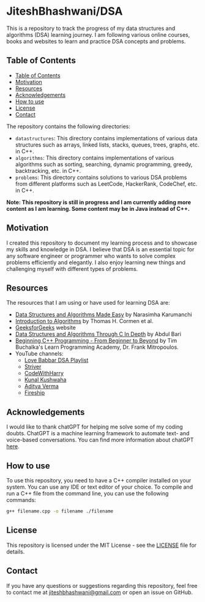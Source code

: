 # JiteshBhashwani/DSA

This is a repository to track the progress of my data structures and algorithms (DSA) learning journey. I am following various online courses, books and websites to learn and practice DSA concepts and problems.

## Table of Contents

- [Table of Contents](#table-of-contents)
- [Motivation](#motivation)
- [Resources](#resources)
- [Acknowledgements](#acknowledgements)
- [How to use](#how-to-use)
- [License](#license)
- [Contact](#contact)

The repository contains the following directories:

- `datastructures`: This directory contains implementations of various data structures such as arrays, linked lists, stacks, queues, trees, graphs, etc. in C++.
- `algorithms`: This directory contains implementations of various algorithms such as sorting, searching, dynamic programming, greedy, backtracking, etc. in C++.
- `problems`: This directory contains solutions to various DSA problems from different platforms such as LeetCode, HackerRank, CodeChef, etc. in C++.

**Note: This repository is still in progress and I am currently adding more content as I am learning. Some content may be in Java instead of C++.**


## Motivation

I created this repository to document my learning process and to showcase my skills and knowledge in DSA. I believe that DSA is an essential topic for any software engineer or programmer who wants to solve complex problems efficiently and elegantly. I also enjoy learning new things and challenging myself with different types of problems.

## Resources

The resources that I am using or have used for learning DSA are:

- [Data Structures and Algorithms Made Easy](https://www.amazon.in/Data-Structures-Algorithms-Made-Easy/dp/819324527X) by Narasimha Karumanchi
- [Introduction to Algorithms](https://www.amazon.in/Introduction-Algorithms-Eastern-Economy-Thomas/dp/8120340078) by Thomas H. Cormen et al.
- [GeeksforGeeks](https://www.geeksforgeeks.org/) website
- [Data Structures and Algorithms Through C In Depth](https://www.udemy.com/course/datastructurescncpp/) by Abdul Bari
- [Beginning C++ Programming - From Beginner to Beyond](https://www.udemy.com/course/beginning-c-plus-plus-programming/learn/lecture/9535626?start=0#overview) by Tim Buchalka's Learn Programming Academy, Dr. Frank Mitropoulos.
- YouTube channels:
  - [Love Babbar DSA Playlist](https://www.youtube.com/watch?v=4iFALQ1ACdA&list=PLUcsbZa0qzu3yNzzAxgvSgRobdUUJvz7p)
  - [Striver](https://www.youtube.com/channel/UCJskGeByzRRSvmOyZOz61ig)
  - [CodeWithHarry](https://www.youtube.com/channel/UCeVMnSShP_Iviwkknt83cww)
  - [Kunal Kushwaha](https://www.youtube.com/@KunalKushwaha)
  - [Aditya Verma](https://www.youtube.com/channel/UC5WO7o71wvxMxEtLRkPhiQQ)
  - [Fireship](https://www.youtube.com/channel/UCsBjURrPoezykLs9EqgamOA)

## Acknowledgements

I would like to thank chatGPT for helping me solve some of my coding doubts. ChatGPT is a machine learning framework to automate text- and voice-based conversations. You can find more information about chatGPT [here](http://chat.openai.com/).

## How to use

To use this repository, you need to have a C++ compiler installed on your system. You can use any IDE or text editor of your choice. To compile and run a C++ file from the command line, you can use the following commands:

```bash
g++ filename.cpp -o filename ./filename
```

## License

This repository is licensed under the MIT License - see the [LICENSE](LICENSE) file for details.

## Contact

If you have any questions or suggestions regarding this repository, feel free to contact me at jiteshbhashwani@gmail.com or open an issue on GitHub.
